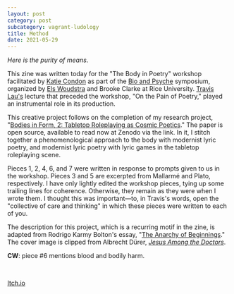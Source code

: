 ```yaml
---
layout: post
category: post
subcategory: vagrant-ludology
title: Method
date: 2021-05-29
---
```


*Here is the purity of means*.

This zine was written today for the "The Body in Poetry" workshop facilitated by [Katie Condon](https://twitter.com/KATIE2CONDON) as part of the [Bio and Psyche](https://hrc.rice.edu/biopsyche) symposium, organized by [Els Woudstra](https://twitter.com/ewzzyxz) and Brooke Clarke at Rice University. [Travis Lau's](https://twitter.com/travisclau) lecture that preceded the workshop, "On the Pain of Poetry," played an instrumental role in its production.

This creative project follows on the completion of my research project, "[Bodies in Form, 2: Tabletop Roleplaying as Cosmic Poetics](https://zenodo.org/record/4824078)." The paper is open source, available to read now at Zenodo via the link. In it, I stitch together a phenomenological approach to the body with modernist lyric poetry, and modernist lyric poetry with lyric games in the tabletop roleplaying scene.

Pieces 1, 2, 4, 6, and 7 were written in response to prompts given to us in the workshop. Pieces 3 and 5 are excerpted from Mallarmé and Plato, respectively. I have only lightly edited the workshop pieces, tying up some trailing lines for coherence. Otherwise, they remain as they were when I wrote them. I thought this was important—to, in Travis's words, open the "collective of care and thinking" in which these pieces were written to each of you.

The description for this project, which is a recurring motif in the zine, is adapted from Rodrigo Karmy Bolton's essay, "[The Anarchy of Beginnings](https://illwill.com/the-anarchy-of-beginnings-notes-on-the-rhythmicity-of-revolt)." The cover image is clipped from Albrecht Dürer, [*Jesus Among the Doctors*](https://commons.wikimedia.org/wiki/File:Albrecht_D%C3%BCrer_-_Jesus_among_the_Doctors_-_Google_Art_Project.jpg).

**CW**: piece #6 mentions blood and bodily harm.

<br>

[Itch.io](https://steinea.itch.io/method)
